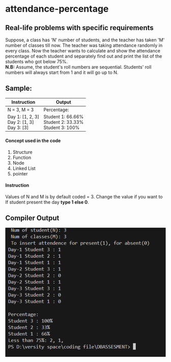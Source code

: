 # attendance-percentage
## Real-life problems with specific requirements

Suppose, a class has 'N' number of students, and the teacher has taken 'M' number of classes till now. The teacher was taking attendance randomly in every class. Now the teacher wants to calculate and show the attendance percentage of each student and separately find out and print the list of the students who got below 75%.
</br>
**N.B:** Assume, the student's roll numbers are sequential. Students' roll numbers will always start from 1 and it will go up to N.
</br>
## Sample:
|       Instruction       |       Output       |
| ------------------| -------------------|
|N = 3, M = 3 </br>|Percentage:</br>|
|Day 1: [1, 2, 3] </br>Day 2: [1, 3]</br>Day 3: [3] | Student 1: 66.66% </br>Student 2: 33.33%</br> Student 3: 100%|

#### Concept used in the code
1. Structure
2. Function
3. Node
4. Linked List
5. pointer

#### Instruction
Values of N and M is by default coded = 3. Change the value if you want to</br>
If student present the day **type 1 else 0**.
## Compiler Output
<img align="center" src= "./output.PNG">




